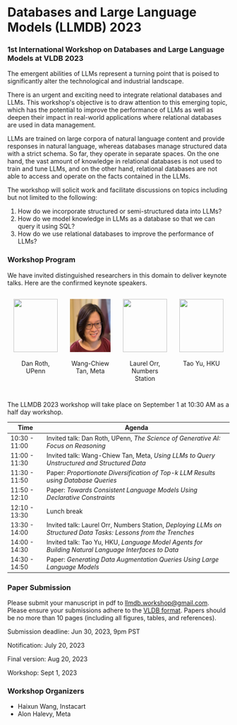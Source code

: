 # Databases and Large Language Models (LLMDB) 2023

### 1st International Workshop on Databases and Large Language Models at VLDB 2023

The emergent abilities of LLMs represent a turning point that is poised to significantly alter the technological and industrial landscape.

There is an urgent and exciting need to integrate relational databases and LLMs. This workshop's objective is to draw attention to this emerging topic, which has the potential to improve the performance of LLMs as well as deepen their impact in real-world applications where relational databases are used in data management.


LLMs are trained on large corpora of natural language content and provide responses in natural language, whereas databases manage structured data with a strict schema. So far, they operate in separate spaces. On the one hand, the vast amount of knowledge in relational databases is not used to train and tune LLMs, and on the other hand, relational databases are not able to access and operate on the facts contained in the LLMs.

The workshop will solicit work and facilitate discussions on topics including but not limited to the following:

1. How do we incorporate structured or semi-structured data into LLMs?
2. How do we model knowledge in LLMs as a database so that we can query it using SQL?
3. How do we use relational databases to improve the performance of LLMs?

### Workshop Program


We have invited distinguished researchers in this domain to deliver keynote talks. Here are the confirmed keynote speakers.

<div style="display: flex; flex-wrap: wrap; justify-content: space-between;">

<div style="flex: 1; margin: 1em; text-align: center;">
    <img src="https://directory.seas.upenn.edu/wp-content/uploads/2020/03/Roth-Dan.jpg" style="width: 100px; height: 120px;"/>
    <p>Dan Roth, UPenn</p>
</div>

<div style="flex: 1; margin: 1em; text-align: center;">
    <img src="tan.png" style="width: 100px; height: 120px;"/>
    <p>Wang-Chiew Tan, Meta</p>
</div>

<div style="flex: 1; margin: 1em; text-align: center;">
    <img src="https://lorr1.github.io/Laurel_Orr_Photo.jpeg" style="width: 100px; height: 120px;"/>
    <p>Laurel Orr, Numbers Station</p>
</div>

<div style="flex: 1; margin: 1em; text-align: center;">
    <img src="https://taoyds.github.io/assets/pics/tao_yu.jpeg" style="width: 100px; height: 120px;"/>
    <p>Tao Yu, HKU</p>
</div>

</div>

The LLMDB 2023 workshop will take place on September 1 at 10:30 AM as a half day workshop.

| Time | Agenda |
| --------------- | --------------- |
| 10:30 - 11:00   | Invited talk: Dan Roth, UPenn, _The Science of Generative AI: Focus on Reasoning_ |
| 11:00 - 11:30   | Invited talk: Wang-Chiew Tan, Meta, _Using LLMs to Query Unstructured and Structured Data_ |
| 11:30 - 11:50   | Paper: _Proportionate  Diversification  of Top-k  LLM  Results  using Database  Queries_ |
| 11:50 - 12:10   | Paper: _Towards Consistent Language Models Using Declarative Constraints_ |
| 12:10 - 13:30   | Lunch break  |
| 13:30 - 14:00   | Invited talk: Laurel Orr, Numbers Station, _Deploying LLMs on Structured Data Tasks: Lessons from the Trenches_ |
| 14:00 - 14:30   | Invited talk: Tao Yu, HKU, _Language Model Agents for Building Natural Language Interfaces to Data_ |
| 14:30 - 14:50   | Paper: _Generating Data Augmentation Queries Using Large Language Models_ |


### Paper Submission

Please submit your manuscript in pdf to [llmdb.workshop@gmail.com](mailto:llmdb.workshop@gmail.com). Please ensure your submissions adhere to the [VLDB format](https://vldb.org/pvldb/volumes/16/formatting). Papers should be no more than 10 pages (including all figures, tables, and references).

Submission deadline: Jun 30, 2023, 9pm PST

Notification: July 20, 2023

Final version: Aug 20, 2023

Workshop: Sept 1, 2023

### Workshop Organizers

* Haixun Wang, Instacart
* Alon Halevy, Meta

